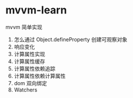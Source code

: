 # mvvm-learn
mvvm 简单实现
1. 怎么通过 Object.defineProperty 创建可观察对象
2. 响应变化
3. 计算属性实现
4. 计算属性缓存
5. 计算属性依赖追踪
6. 计算属性依赖计算属性
7. dom 双向绑定
8. Watchers
